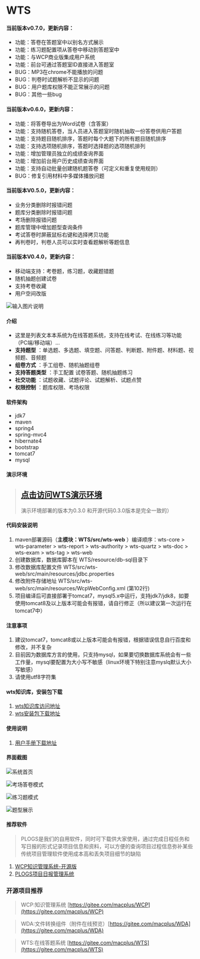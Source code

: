 # WTS
#### 当前版本v0.7.0，更新内容：

- 功能：答卷在答题室中以别名方式展示
- 功能：练习题配置项从答卷中移动到答题室中
- 功能：与WCP商业版集成用户系统
- 功能：前台可通过答题室ID直接进入答题室
- BUG：MP3在chrome不能播放的问题
- BUG：判卷时试题解析不显示的问题
- BUG：用户题库权限不能正常展示的问题
- BUG：其他一些bug

#### 当前版本v0.6.0，更新内容：

- 功能：将答卷导出为Word试卷（含答案）
- 功能：支持随机答卷，当人员进入答题室时随机抽取一份答卷供用户答题
- 功能：支持题目随机排序，答题时每个大题下的所有题目随机排序
- 功能：支持选项随机排序，答题时选择题的选项随机排列
- 功能：增加管理员独立的成绩查询界面
- 功能：增加前台用户历史成绩查询界面
- 功能：支持自动批量创建随机题答卷（可定义和重复使用规则）
- BUG：修复引用材料中多媒体播放问题


#### 当前版本V0.5.0，更新内容：

- 业务分类删除时报错问题
- 题库分类删除时报错问题
- 考场删除报错问题
- 题库管理中增加题型查询条件
- 考试答卷时屏蔽鼠标右键和选择拷贝功能
- 再判卷时，判卷人员可以实时查看题解析等题信息

#### 当前版本V0.4.0，更新内容：

- 移动端支持：考卷题，练习题，收藏题错题
- 随机抽题创建试卷
- 支持考卷收藏
- 用户空间改版 

![输入图片说明](https://images.gitee.com/uploads/images/2020/0227/191046_6a25de34_24089.png "wts移动端展示4.png")


#### 介绍
- 这里是列表文本本系统为在线答题系统，支持在线考试、在线练习等功能（PC端/移动端）... 
-  **支持题型** ：单选题、多选题、填空题、问答题、判断题、附件题、材料题、视频题、音频题
-  **组卷方式** ：手工组卷、随机抽题组卷
-  **支持答题类型** ：手工配置 试卷答题、随机抽题练习
-  **社交功能** ：试题收藏、试题评论、试题解析、试题点赞
-  **权限控制** ：题库权限、考场权限

#### 软件架构
- jdk7
- maven
- spring4
- spring-mvc4
- hibernate4
- bootstrap
- tomcat7
- mysql

#### 演示环境
> ## **[点击访问WTS演示环境](https://demo.wcpdoc.com/wts)**
> 演示环境部署的版本为0.3.0 和开源代码0.3.0版本是完全一致的）

#### 代码安装说明
1. maven部署源码（**主模块：WTS/src/wts-web** ）编译顺序：wts-core > wts-parameter > wts-report > wts-authority > wts-quartz > wts-doc > wts-exam > wts-tag > wts-web
2. 创建数据库，数据库脚本在 WTS/resource/db-sql目录下
3. 修改数据库配置文件 WTS/src/wts-web/src/main/resources/jdbc.properties
4. 修改附件存储地址 WTS/src/wts-web/src/main/resources/WcpWebConfig.xml (第102行)
5. 项目编译后可直接部署于tomcat7，mysql5.x中运行，支持jdk7/jdk8，如要使用tomcat8及以上版本可能会有报错，请自行修正（所以建议第一次运行在tomcat7中）

#### 注意事项
1. 建议tomcat7，tomcat8或以上版本可能会有报错，根据错误信息自行百度和修改，并不复杂
2. 目前因为数据库方言的使用，只支持mysql，如果要切换数据库系统会有一些工作量，mysql要配置为大小写不敏感（linux环境下特别注意myslq默认大小写敏感）
3. 请使用utf8字符集

#### wts知识库，安装包下载

1.  [wts知识库访问地址](http://www.wcpdoc.com/webspecial/home/Pub2c909b2b6739306301678806130d48fe.html)
2.  [wts安装包下载地址](http://www.wcpdoc.com/webdoc/view/Pub2c909b2b6fbdee960170338a8220471d.html)

#### 使用说明

1.  [用户手册下载地址](http://www.wcpdoc.com/webdoc/view/Pub2c909b2b6fbdee960170394c7fa1517a.html)

#### 界面截图

![系统首页](https://images.gitee.com/uploads/images/2020/0216/113146_ff9fb0d9_24089.jpeg "系统首页.jpg")


![考场答卷模式](https://images.gitee.com/uploads/images/2020/0216/113334_fb9136e3_24089.png "考场答卷模式.png")


![练习题模式](https://images.gitee.com/uploads/images/2020/0216/113352_ad18a676_24089.png "练习题模式.png")


![题型展示](https://images.gitee.com/uploads/images/2020/0216/151033_e21c1913_24089.png "火狐截图_2020-02-16T07-09-55.943Z.png")

#### 推荐软件
> PLOGS是我们的自用软件，同时可下载供大家使用，通过完成日程任务和写日报的形式记录项目信息和资料，可以方便的查询项目过程信息弥补某些传统项目管理软件使用成本高和丢失项目细节的缺陷
1.  [WCP知识管理系统-开源版](https://gitee.com/macplus/WCP)
2.  [PLOGS项目日报管理系统](http://www.wcpdoc.com/webspecial/home/Pub2c909b2b6eb4fe9e016f9495d1fb5ad7.html)


### 开源项目推荐
	
> WCP:知识管理系统 [https://gitee.com/macplus/WCP](https://gitee.com/macplus/WCP)

> WDA:文件转换组件（附件在线预览）[https://gitee.com/macplus/WDA](https://gitee.com/macplus/WDA)

> WTS:在线答题系统 [https://gitee.com/macplus/WTS](https://gitee.com/macplus/WTS)